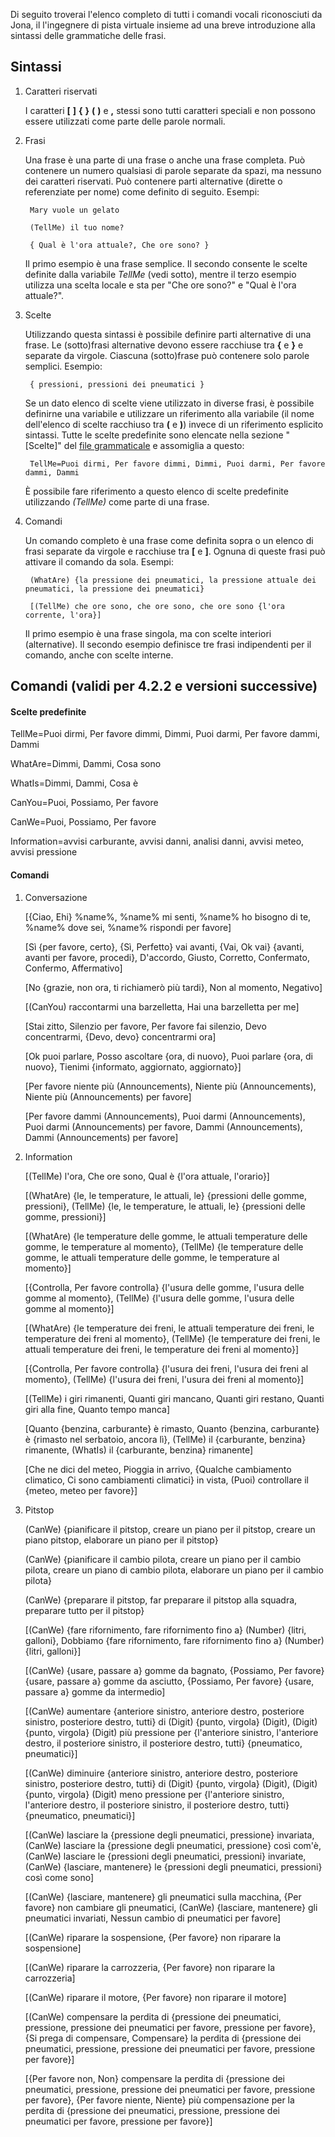 Di seguito troverai l'elenco completo di tutti i comandi vocali riconosciuti da Jona, il l'ingegnere di pista virtuale insieme ad una breve introduzione alla sintassi delle grammatiche delle frasi.

## Sintassi

1. Caratteri riservati

   I caratteri **[** **]** **{** **}** **(** **)** e **,** stessi sono tutti caratteri speciali e non possono essere utilizzati come parte delle parole normali.
   
2. Frasi

   Una frase è una parte di una frase o anche una frase completa. Può contenere un numero qualsiasi di parole separate da spazi, ma nessuno dei caratteri riservati. Può contenere parti alternative (dirette o referenziate per nome) come definito di seguito. Esempi:
   
		Mary vuole un gelato

		(TellMe) il tuo nome?
		
		{ Qual è l'ora attuale?, Che ore sono? }
		
   Il primo esempio è una frase semplice. Il secondo consente le scelte definite dalla variabile *TellMe* (vedi sotto), mentre il terzo esempio utilizza una scelta locale e sta per "Che ore sono?" e "Qual è l'ora attuale?".


3. Scelte

   Utilizzando questa sintassi è possibile definire parti alternative di una frase. Le (sotto)frasi alternative devono essere racchiuse tra **{** e **}** e separate da virgole. Ciascuna (sotto)frase può contenere solo parole semplici. Esempio:
   
		{ pressioni, pressioni dei pneumatici }

	Se un dato elenco di scelte viene utilizzato in diverse frasi, è possibile definirne una variabile e utilizzare un riferimento alla variabile (il nome dell'elenco di scelte racchiuso tra **(** e **)**) invece di un riferimento esplicito sintassi. Tutte le scelte predefinite sono elencate nella sezione "[Scelte]" del [file grammaticale](https://github.com/SeriousOldMan/Simulator-Controller/blob/main/Sources/Assistants/Grammars/Race%20Engineer.grammars.it) e assomiglia a questo:

		TellMe=Puoi dirmi, Per favore dimmi, Dimmi, Puoi darmi, Per favore dammi, Dammi

   È possibile fare riferimento a questo elenco di scelte predefinite utilizzando *(TellMe)* come parte di una frase.

4. Comandi

   Un comando completo è una frase come definita sopra o un elenco di frasi separate da virgole e racchiuse tra **[** e **]**. Ognuna di queste frasi può attivare il comando da sola. Esempi:

		(WhatAre) {la pressione dei pneumatici, la pressione attuale dei pneumatici, la pressione dei pneumatici}
		
		[(TellMe) che ore sono, che ore sono, che ore sono {l'ora corrente, l'ora}]

   Il primo esempio è una frase singola, ma con scelte interiori (alternative). Il secondo esempio definisce tre frasi indipendenti per il comando, anche con scelte interne.

## Comandi (validi per 4.2.2 e versioni successive)

#### Scelte predefinite

TellMe=Puoi dirmi, Per favore dimmi, Dimmi, Puoi darmi, Per favore dammi, Dammi

WhatAre=Dimmi, Dammi, Cosa sono

WhatIs=Dimmi, Dammi, Cosa è

CanYou=Puoi, Possiamo, Per favore

CanWe=Puoi, Possiamo, Per favore

Information=avvisi carburante, avvisi danni, analisi danni, avvisi meteo, avvisi pressione

#### Comandi

1.  Conversazione

	[{Ciao, Ehi} %name%, %name% mi senti, %name% ho bisogno di te, %name% dove sei, %name% rispondi per favore]

	[Sì {per favore, certo}, {Sì, Perfetto} vai avanti, {Vai, Ok vai} {avanti, avanti per favore, procedi}, D'accordo, Giusto, Corretto, Confermato, Confermo, Affermativo]

	[No {grazie, non ora, ti richiamerò più tardi}, Non al momento, Negativo]

	[(CanYou) raccontarmi una barzelletta, Hai una barzelletta per me]

	[Stai zitto, Silenzio per favore, Per favore fai silenzio, Devo concentrarmi, {Devo, devo} concentrarmi ora]
	
	[Ok puoi parlare, Posso ascoltare {ora, di nuovo}, Puoi parlare {ora, di nuovo}, Tienimi {informato, aggiornato, aggiornato}]

	[Per favore niente più (Announcements), Niente più (Announcements), Niente più (Announcements) per favore]

	[Per favore dammi (Announcements), Puoi darmi (Announcements), Puoi darmi (Announcements) per favore, Dammi (Announcements), Dammi (Announcements) per favore]

2.  Information

	[(TellMe) l'ora, Che ore sono, Qual è {l'ora attuale, l'orario}]
	
	[(WhatAre) {le, le temperature, le attuali, le} {pressioni delle gomme, pressioni}, (TellMe) {le, le temperature, le attuali, le} {pressioni delle gomme, pressioni}]

	[(WhatAre) {le temperature delle gomme, le attuali temperature delle gomme, le temperature al momento}, (TellMe) {le temperature delle gomme, le attuali temperature delle gomme, le temperature al momento}]
	
	[{Controlla, Per favore controlla} {l'usura delle gomme, l'usura delle gomme al momento}, (TellMe) {l'usura delle gomme, l'usura delle gomme al momento}]

	[(WhatAre) {le temperature dei freni, le attuali temperature dei freni, le temperature dei freni al momento}, (TellMe) {le temperature dei freni, le attuali temperature dei freni, le temperature dei freni al momento}]

	[{Controlla, Per favore controlla} {l'usura dei freni, l'usura dei freni al momento}, (TellMe) {l'usura dei freni, l'usura dei freni al momento}]

	[(TellMe) i giri rimanenti, Quanti giri mancano, Quanti giri restano, Quanti giri alla fine, Quanto tempo manca]

	[Quanto {benzina, carburante} è rimasto, Quanto {benzina, carburante} è {rimasto nel serbatoio, ancora lì}, (TellMe) il {carburante, benzina} rimanente, (WhatIs) il {carburante, benzina} rimanente]

	[Che ne dici del meteo, Pioggia in arrivo, {Qualche cambiamento climatico, Ci sono cambiamenti climatici} in vista, (Puoi) controllare il {meteo, meteo per favore}]

3.  Pitstop

	(CanWe) {pianificare il pitstop, creare un piano per il pitstop, creare un piano pitstop, elaborare un piano per il pitstop}

	(CanWe) {pianificare il cambio pilota, creare un piano per il cambio pilota, creare un piano di cambio pilota, elaborare un piano per il cambio pilota}

	(CanWe) {preparare il pitstop, far preparare il pitstop alla squadra, preparare tutto per il pitstop}

	[(CanWe) {fare rifornimento, fare rifornimento fino a} (Number) {litri, galloni}, Dobbiamo {fare rifornimento, fare rifornimento fino a} (Number) {litri, galloni}]

	[(CanWe) {usare, passare a} gomme da bagnato, {Possiamo, Per favore} {usare, passare a} gomme da asciutto, {Possiamo, Per favore} {usare, passare a} gomme da intermedio]

	[(CanWe) aumentare {anteriore sinistro, anteriore destro, posteriore sinistro, posteriore destro, tutti} di (Digit) {punto, virgola} (Digit), (Digit) {punto, virgola} (Digit) più pressione per {l'anteriore sinistro, l'anteriore destro, il posteriore sinistro, il posteriore destro, tutti} {pneumatico, pneumatici}]

	[(CanWe) diminuire {anteriore sinistro, anteriore destro, posteriore sinistro, posteriore destro, tutti} di (Digit) {punto, virgola} (Digit), (Digit) {punto, virgola} (Digit) meno pressione per {l'anteriore sinistro, l'anteriore destro, il posteriore sinistro, il posteriore destro, tutti} {pneumatico, pneumatici}]

	[(CanWe) lasciare la {pressione degli pneumatici, pressione} invariata, (CanWe) lasciare la {pressione degli pneumatici, pressione} così com'è, (CanWe) lasciare le {pressioni degli pneumatici, pressioni} invariate, (CanWe) {lasciare, mantenere} le {pressioni degli pneumatici, pressioni} così come sono]

	[(CanWe) {lasciare, mantenere} gli pneumatici sulla macchina, {Per favore} non cambiare gli pneumatici, (CanWe) {lasciare, mantenere} gli pneumatici invariati, Nessun cambio di pneumatici per favore]

	[(CanWe) riparare la sospensione, {Per favore} non riparare la sospensione]

	[(CanWe) riparare la carrozzeria, {Per favore} non riparare la carrozzeria]

	[(CanWe) riparare il motore, {Per favore} non riparare il motore]

	[(CanWe) compensare la perdita di {pressione dei pneumatici, pressione, pressione dei pneumatici per favore, pressione per favore}, {Si prega di compensare, Compensare} la perdita di {pressione dei pneumatici, pressione, pressione dei pneumatici per favore, pressione per favore}]

	[{Per favore non, Non} compensare la perdita di {pressione dei pneumatici, pressione, pressione dei pneumatici per favore, pressione per favore}, {Per favore niente, Niente} più compensazione per la perdita di {pressione dei pneumatici, pressione, pressione dei pneumatici per favore, pressione per favore}]
